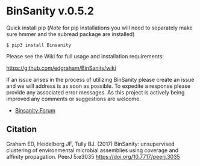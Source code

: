 
# BinSanity v.0.5.2 #
<p>

Quick install pip (*Note* for pip installations you will need to separately make sure hmmer and the subread package are installed)

```
$ pip3 install Binsanity

```


Please see the Wiki for full usage and installation requirements:

https://github.com/edgraham/BinSanity/wiki

If an issue arises in the process of utilizing BinSanity please create an issue and we will address is as soon as possible. To expedite a response please provide any associated error messages.
As this project is actively being improved any comments or suggestions are welcome.

* [Binsanity Forum](https://groups.google.com/forum/#!forum/binsanity)


## Citation ##
Graham ED, Heidelberg JF, Tully BJ. (2017) BinSanity: unsupervised clustering of environmental microbial assemblies using coverage and affinity propagation. PeerJ 5:e3035 https://doi.org/10.7717/peerj.3035
